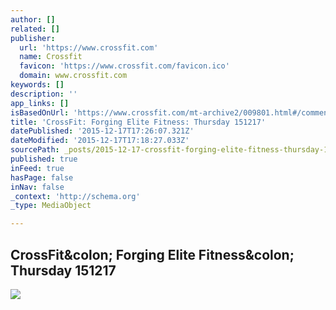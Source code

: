 ```yaml
---
author: []
related: []
publisher:
  url: 'https://www.crossfit.com'
  name: Crossfit
  favicon: 'https://www.crossfit.com/favicon.ico'
  domain: www.crossfit.com
keywords: []
description: ''
app_links: []
isBasedOnUrl: 'https://www.crossfit.com/mt-archive2/009801.html#/comments'
title: 'CrossFit: Forging Elite Fitness: Thursday 151217'
datePublished: '2015-12-17T17:26:07.321Z'
dateModified: '2015-12-17T17:18:27.033Z'
sourcePath: _posts/2015-12-17-crossfit-forging-elite-fitness-thursday-151217.md
published: true
inFeed: true
hasPage: false
inNav: false
_context: 'http://schema.org'
_type: MediaObject

---
```

<article style=""><h1>CrossFit&amp;colon; Forging Elite Fitness&amp;colon; Thursday 151217</h1><p></p><img src="http://www.crossfit.com/mt-archive2/c4414186b70d5c8_691689_th.jpeg" /></article>